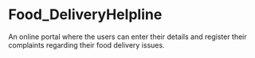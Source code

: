 # Food_DeliveryHelpline
An online portal where the users can enter their details and register their complaints regarding their food delivery issues.
